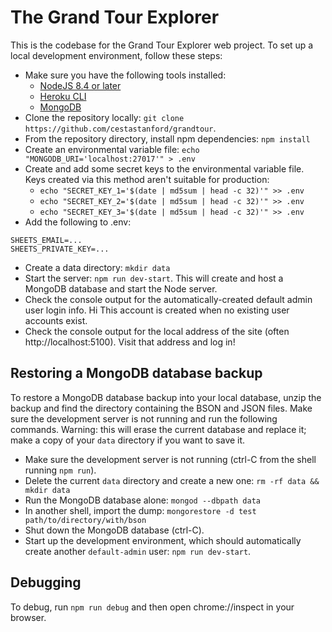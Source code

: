 The Grand Tour Explorer
=======================
This is the codebase for the Grand Tour Explorer web project.  To set up a local development environment, follow these steps:
- Make sure you have the following tools installed:
  - [NodeJS 8.4 or later](https://nodejs.org/en/)
  - [Heroku CLI](https://devcenter.heroku.com/articles/heroku-cli)
  - [MongoDB](https://www.mongodb.com/download-center/v2/community)
- Clone the repository locally: `git clone https://github.com/cestastanford/grandtour`.
- From the repository directory, install npm dependencies: `npm install`
- Create an environmental variable file: `echo "MONGODB_URI='localhost:27017'" > .env`
- Create and add some secret keys to the environmental variable file.  Keys created via this method aren't suitable for production:
  - `echo "SECRET_KEY_1='$(date | md5sum | head -c 32)'" >> .env`
  - `echo "SECRET_KEY_2='$(date | md5sum | head -c 32)'" >> .env`
  - `echo "SECRET_KEY_3='$(date | md5sum | head -c 32)'" >> .env`
- Add the following to .env:
```
SHEETS_EMAIL=...
SHEETS_PRIVATE_KEY=...
```
- Create a data directory: `mkdir data`
- Start the server: `npm run dev-start`.  This will create and host a MongoDB database and start the Node server.
- Check the console output for the automatically-created default admin user login info. Hi  This account is created when no existing user accounts exist.
- Check the console output for the local address of the site (often http://localhost:5100).  Visit that address and log in!

Restoring a MongoDB database backup
-----------------------------------
To restore a MongoDB database backup into your local database, unzip the backup and find the directory containing the BSON and JSON files.  Make sure the development server is not running and run the following commands.  Warning: this will erase the current database and replace it; make a copy of your `data` directory if you want to save it.
- Make sure the development server is not running (ctrl-C from the shell running `npm run`).
- Delete the current `data` directory and create a new one: `rm -rf data && mkdir data`
- Run the MongoDB database alone: `mongod --dbpath data`
- In another shell, import the dump: `mongorestore -d test path/to/directory/with/bson`
- Shut down the MongoDB database (ctrl-C).
- Start up the development environment, which should automatically create another `default-admin` user: `npm run dev-start`.


Debugging
---------
To debug, run `npm run debug` and then open chrome://inspect in your browser.
